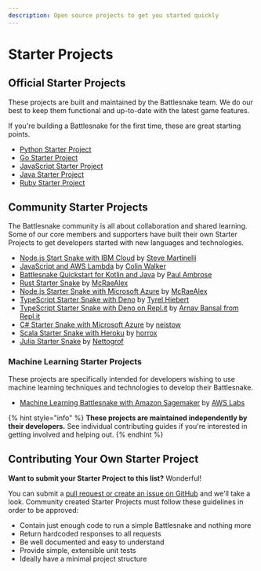 ```yaml
---
description: Open source projects to get you started quickly
---
```


# Starter Projects

## Official Starter Projects

These projects are built and maintained by the Battlesnake team. We do our best to keep them functional and up-to-date with the latest game features.

If you're building a Battlesnake for the first time, these are great starting points.

* [Python Starter Project](https://github.com/battlesnakeofficial/starter-snake-python)
* [Go Starter Project](https://github.com/battlesnakeofficial/starter-snake-go)
* [JavaScript Starter Project](https://github.com/battlesnakeofficial/starter-snake-node)
* [Java Starter Project](https://github.com/battlesnakeofficial/starter-snake-java)
* [Ruby Starter Project](https://github.com/battlesnakeofficial/starter-snake-ruby)

## Community Starter Projects

The Battlesnake community is all about collaboration and shared learning. Some of our core members and supporters have built their own Starter Projects to get developers started with new languages and technologies.

* [Node.js Start Snake with IBM Cloud](https://github.com/IBM/starter-snake-node) by [Steve Martinelli](https://github.com/stevemar)
* [JavaScript and AWS Lambda](https://colinjfw.github.io/battlesnake-learn/) by [Colin Walker](https://github.com/colinjfw)
* [Battlesnake Quickstart for Kotlin and Java](https://github.com/pambrose/battlesnake-quickstart) by [Paul Ambrose](https://github.com/pambrose)
* [Rust Starter Snake](https://github.com/mcraealex/rustysnake) by [McRaeAlex](https://github.com/McRaeAlex)
* [Node.js Starter Snake with Microsoft Azure](https://github.com/mcraealex/AzureSnake) by [McRaeAlex](https://github.com/McRaeAlex)
* [TypeScript Starter Snake with Deno](https://github.com/tyrelh/starter-snake-typescript-deno) by [Tyrel Hiebert](https://github.com/tyrelh)
* [TypeScript Starter Snake with Deno on Repl.it](https://repl.it/@ArnavBansal/starter-snake-deno#index.ts) by [Arnav Bansal from Repl.it](https://repl.it/@ArnavBansal)
* [C\# Starter Snake with Microsoft Azure](https://github.com/neistow/battlesnake-starter-csharp) by [neistow](https://github.com/neistow)
* [Scala Starter Snake with Heroku](https://github.com/horrox/battlesnake-starter-scala) by [horrox](https://github.com/horrox)
* [Julia Starter Snake](https://github.com/Nettogrof/starter-snake-julia) by [Nettogrof](https://github.com/Nettogrof)

### Machine Learning Starter Projects

These projects are specifically intended for developers wishing to use machine learning techniques and technologies to develop their Battlesnake.

* [Machine Learning Battlesnake with Amazon Sagemaker](https://github.com/awslabs/sagemaker-battlesnake-ai) by [AWS Labs](https://github.com/awslabs)

{% hint style="info" %}
**These projects are maintained independently by their developers.** See individual contributing guides if you're interested in getting involved and helping out.
{% endhint %}

## Contributing Your Own Starter Project

**Want to submit your Starter Project to this list?** Wonderful!

You can submit a [pull request or create an issue on GitHub](https://github.com/BattlesnakeOfficial/docs) and we'll take a look. Community created Starter Projects must follow these guidelines in order to be approved:

* Contain just enough code to run a simple Battlesnake and nothing more
* Return hardcoded responses to all requests
* Be well documented and easy to understand
* Provide simple, extensible unit tests
* Ideally have a minimal project structure

